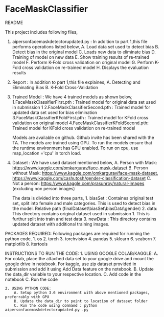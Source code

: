 # FaceMaskClassifier
README

This project includes following files,
1. aipersonfacemaskdetectorupdated.py :  In addition to part 1,this file performs operations listed below,
								A. Load data set used to detect bias
								B. Detect bias in the original model
								C. Loads new data to eliminate bias
								D. Training of model on new data
								E. Show training results of re-trained model
								F. Perform K-Fold cross validation on original model
								G. Perform K-Fold cross validation on re-trained model
								H. Displays the evaluation results
2. Report : In addition to part 1,this file explaines, 
								A. Detecting and Eliminating Bias
								B. K-Fold Cross-Validation
								

3. Trained Model : We have 4 trained models as shown below,
								1.FaceMaskClassifierFirst.pth : Trained model for original data set used in submission 1
								2.FaceMaskClassifierSecond.pth : Trained model for updated data set used for bias elimination
								3.FaceMaskClassifierKFoldFirst.pth : Trained model for KFold cross validation on original model
								4.FaceMaskClassifierKFoldSecond.pth: Trained model for KFold cross validation on re-trained model

   Models are available on github. Github invite has been shared with the TA. The models are trained using GPU. To run the models ensure that the runtime environment has GPU enabled. To run on cpu, use map_location ='cpu' in torch load.

5. Dataset : We have used dataset mentioned below,
				A. Person with Mask: https://www.kaggle.com/omkargurav/face-mask-dataset
				B. Person without Mask: https://www.kaggle.com/omkargurav/face-mask-dataset, https://www.kaggle.com/cashutosh/gender-classification-dataset
				C. Not a person: https://www.kaggle.com/prasunroy/natural-images (excluding non person images)
	
	The data is divided into three parts,
		1. biasSet : Containes original test set, split into female and male categories. This is used to detect bias in the model. Relative path (finalDataset\biasSet\biasData\gender\)
		2. data: This directory contains original dataset used in submission 1. This is furthur split into train and test data
		3. newData : This directory contains updated dataset with additional training images.
	

PACKAGES REQUIRED: Following packages are required for running the python code,
					1. os
					2. torch
					3. torchvision
					4. pandas 
					5. sklearn
					6. seaborn
					7. matplotlib
					8. itertools

INSTRUCTIONS TO RUN THE CODE:
	1. USING GOOGLE COLAB/KAGGLE:
		A. For colab, place the attached data set to your google drive and mount the google drive in notebook. For kaggle, use zip dataset provided in submission and add it using Add Data feature on the notebook.
		B. Update the data_dir variable to your respective location.
		C. Add code in the notebook
		C. Run the code
	
	2. USING PYTHON CODE:
		A. Setup python 3.6 environment with above mentioned packages, preferrably with GPU
		B. Update the data_dir to point to location of dataset folder
		C. Run the code using command : python aipersonfacemaskdetectorupdated.py .py
		


